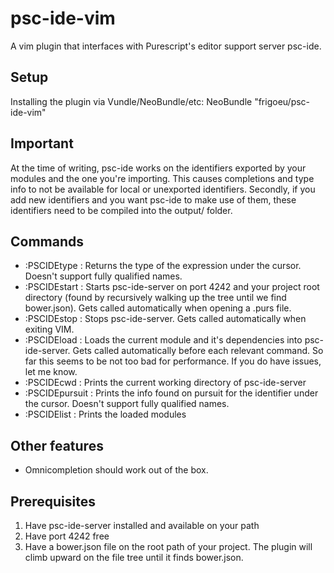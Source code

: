 # psc-ide-vim

A vim plugin that interfaces with Purescript's editor support server psc-ide.

## Setup

Installing the plugin via Vundle/NeoBundle/etc: 
    NeoBundle "frigoeu/psc-ide-vim"

## Important
At the time of writing, psc-ide works on the identifiers exported by your modules and the one you're importing. This causes completions and type info to not be available for local or unexported identifiers. Secondly, if you add new identifiers and you want psc-ide to make use of them, these identifiers need to be compiled into the output/ folder.

## Commands 
* :PSCIDEtype : Returns the type of the expression under the cursor. Doesn't support fully qualified names.
* :PSCIDEstart : Starts psc-ide-server on port 4242 and your project root directory (found by recursively walking up the tree until we find bower.json). Gets called automatically when opening a .purs file.
* :PSCIDEstop : Stops psc-ide-server. Gets called automatically when exiting VIM.
* :PSCIDEload : Loads the current module and it's dependencies into psc-ide-server. Gets called automatically before each relevant command. So far this seems to be not too bad for performance. If you do have issues, let me know.
* :PSCIDEcwd : Prints the current working directory of psc-ide-server
* :PSCIDEpursuit : Prints the info found on pursuit for the identifier under the cursor. Doesn't support fully qualified names.
* :PSCIDElist : Prints the loaded modules

## Other features
* Omnicompletion should work out of the box.

## Prerequisites
1. Have psc-ide-server installed and available on your path
2. Have port 4242 free
3. Have a bower.json file on the root path of your project. The plugin will climb upward on the file tree until it finds bower.json.
